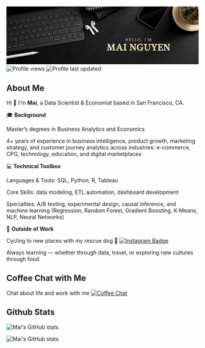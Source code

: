 # 
![Mai's GitHub Banner](./assets/banner.png)
![Profile views](https://komarev.com/ghpvc/?username=your-github-xmainguyen&color=green)
![Profile last updated](https://img.shields.io/github/last-commit/xmainguyen/xmainguyen/main?label=Last%20updated&style=flat)
</div>


## About Me
Hi 👋 I'm **Mai**, a Data Scientist & Economist based in San Francisco, CA.

🎓 **Background**

Master’s degrees in Business Analytics and Economics

4+ years of experience in business intelligence, product growth, marketing strategy, and customer journey analytics across industries: e-commerce, CPG, technology, education, and digital marketplaces

💻 **Technical Toolbox**

Languages & Tools: SQL, Python, R, Tableau

Core Skills: data modeling, ETL automation, dashboard development

Specialties: A/B testing, experimental design, causal inference, and machine learning (Regression, Random Forest, Gradient Boosting, K-Means, NLP, Neural Networks)

🚴 **Outside of Work**

Cycling to new places with my rescue dog 🐶  [![Instagram Badge](https://img.shields.io/badge/-@dobby.onthego-DD2A7B?logo=instagram&logoColor=white&style=flat)](https://www.instagram.com/dobby.onthego)

Always learning — whether through data, travel, or exploring new cultures through food

## Coffee Chat with Me
Chat about life and work with me  [![Coffee Chat](https://img.shields.io/badge/Coffee%20Chat-%E2%98%95-yellow?style=flat&logoColor=white)](https://calendar.app.google/8XBUEKdCZgpz1XqE8)

## Github Stats
![Mai's GitHub stats](https://github-readme-stats.vercel.app/api?username=xmainguyen&show_icons=true)

![Mai's GitHub stats](https://github-readme-stats.vercel.app/api/top-langs/?username=xmainguyen&layout=compact)

